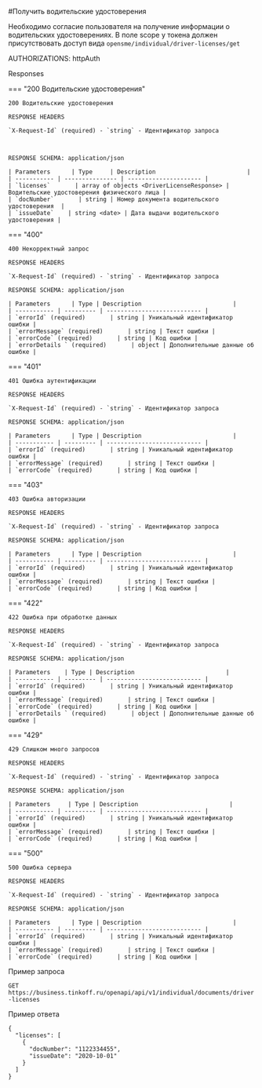 #Получить водительские удостоверения

Необходимо согласие пользователя на получение информации о водительских удостоверениях. В поле scope у токена должен присутствовать доступ вида ```opensme/individual/driver-licenses/get```

AUTHORIZATIONS: httpAuth

Responses

=== "200 Водительские удостоверения"

    200 Водительские удостоверения

    RESPONSE HEADERS

    `X-Request-Id` (required) - `string` - Идентификатор запроса
    


    RESPONSE SCHEMA: application/json

    | Parameters      | Type     | Description                          |
    | ----------- | --------------- | --------------------- |
    | `licenses`       | array of objects <DriverLicenseResponse> | Водительские удостоверения физического лица |
    | `docNumber`       | string | Номер документа водительского удостоверения  |
    | `issueDate`    | string <date> | Дата выдачи водительского удостоверения |
 

=== "400"

    400 Некорректный запрос

    RESPONSE HEADERS

    `X-Request-Id` (required) - `string` - Идентификатор запроса

    RESPONSE SCHEMA: application/json

    | Parameters      | Type | Description                          |
    | ----------- | --------- | --------------------------- |
    | `errorId` (required)       | string | Уникальный идентификатор ошибки |
    | `errorMessage` (required)       | string | Текст ошибки |
    | `errorCode` (required)       | string | Код ошибки |
    | `errorDetails ` (required)       | object | Дополнительные данные об ошибке |

=== "401"

    401 Ошибка аутентификации

    RESPONSE HEADERS

    `X-Request-Id` (required) - `string` - Идентификатор запроса

    RESPONSE SCHEMA: application/json

    | Parameters      | Type | Description                          |
    | ----------- | --------- | --------------------------- |
    | `errorId` (required)       | string | Уникальный идентификатор ошибки |
    | `errorMessage` (required)       | string | Текст ошибки |
    | `errorCode` (required)       | string | Код ошибки |

=== "403"

    403 Ошибка авторизации

    RESPONSE HEADERS

    `X-Request-Id` (required) - `string` - Идентификатор запроса

    RESPONSE SCHEMA: application/json

    | Parameters      | Type | Description                          |
    | ----------- | --------- | --------------------------- |
    | `errorId` (required)       | string | Уникальный идентификатор ошибки |
    | `errorMessage` (required)       | string | Текст ошибки |
    | `errorCode` (required)       | string | Код ошибки |


=== "422"

    422 Ошибка при обработке данных

    RESPONSE HEADERS

    `X-Request-Id` (required) - `string` - Идентификатор запроса

    RESPONSE SCHEMA: application/json

    | Parameters    | Type | Description                          |
    | ----------- | --------- | --------------------------- |
    | `errorId` (required)       | string | Уникальный идентификатор ошибки |
    | `errorMessage` (required)       | string | Текст ошибки |
    | `errorCode` (required)       | string | Код ошибки |
    | `errorDetails ` (required)       | object | Дополнительные данные об ошибке |

=== "429"

    429 Слишком много запросов

    RESPONSE HEADERS

    `X-Request-Id` (required) - `string` - Идентификатор запроса

    RESPONSE SCHEMA: application/json

    | Parameters     | Type | Description                          |
    | ----------- | --------- | --------------------------- |
    | `errorId` (required)       | string | Уникальный идентификатор ошибки |
    | `errorMessage` (required)       | string | Текст ошибки |
    | `errorCode` (required)       | string | Код ошибки |

=== "500"

    500 Ошибка сервера

    RESPONSE HEADERS

    `X-Request-Id` (required) - `string` - Идентификатор запроса

    RESPONSE SCHEMA: application/json

    | Parameters      | Type | Description                          |
    | ----------- | --------- | --------------------------- |
    | `errorId` (required)       | string | Уникальный идентификатор ошибки |
    | `errorMessage` (required)       | string | Текст ошибки |
    | `errorCode` (required)       | string | Код ошибки |

Пример запроса

```GET https://business.tinkoff.ru/openapi/api/v1/individual/documents/driver-licenses```

Пример ответа

```
{
  "licenses": [
    {
      "docNumber": "1122334455",
      "issueDate": "2020-10-01"
    }
  ]
}
```
